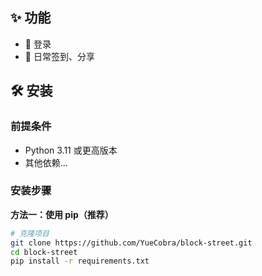 ## ✨ 功能

- 🚀 登录
- 🔧 日常签到、分享


## 🛠️ 安装

### 前提条件

- Python 3.11 或更高版本
- 其他依赖...

### 安装步骤

**方法一：使用 pip（推荐）**

```bash
# 克隆项目
git clone https://github.com/YueCobra/block-street.git
cd block-street
pip install -r requirements.txt
